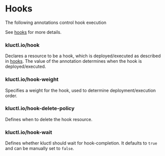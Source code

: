 <!-- This comment is uncommented when auto-synced to www-kluctl.io

---
title: "Hooks"
linkTitle: "Hooks"
weight: 2
description: >
  Annotations on hooks
---
-->

# Hooks

The following annotations control hook execution

See [hooks](../../deployments/hooks.md) for more details.

### kluctl.io/hook
Declares a resource to be a hook, which is deployed/executed as described in [hooks](../../deployments/hooks.md). The value of the
annotation determines when the hook is deployed/executed.

### kluctl.io/hook-weight
Specifies a weight for the hook, used to determine deployment/execution order.

### kluctl.io/hook-delete-policy
Defines when to delete the hook resource.

### kluctl.io/hook-wait
Defines whether kluctl should wait for hook-completion. It defaults to `true` and can be manually set to `false`.
